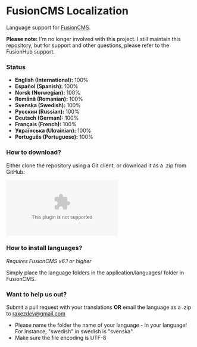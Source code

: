 FusionCMS Localization
======================

Language support for [FusionCMS](http://fusion-hub.com).

**Please note:** I'm no longer involved with this project. I still maintain this repository, but for support and other questions, please refer to the FusionHub support.

### Status
* **English (International):** 100%
* **Español (Spanish):** 100%
* **Norsk (Norwegian):** 100%
* **Română (Romanian):** 100%
* **Svenska (Swedish):** 100%
* **Pусскии (Russian):** 100%
* **Deutsch (German):** 100%
* **Français (French):** 100%
* **Українська (Ukrainian):** 100%
* **Português (Portuguese):** 100%

### How to download?
Either clone the repository using a Git client, or download it as a .zip from GitHub:

![Download](https://github.com/jesperlindstrom/FusionCMS-Localization/archive/master.zip)

### How to install languages?
*Requires FusionCMS v6.1 or higher*

Simply place the language folders in the application/languages/ folder in FusionCMS.

### Want to help us out?
Submit a pull request with your translations **OR** email the language as a .zip to raxezdev@gmail.com

- Please name the folder the name of your language - in your language! For instance, "swedish" in swedish is "svenska".
- Make sure the file encoding is UTF-8